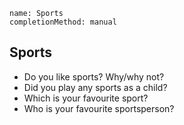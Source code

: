 ```ngMeta
name: Sports
completionMethod: manual
```

## Sports

* Do you like sports? Why/why not?
* Did you play any sports as a child?
* Which is your favourite sport?
* Who is your favourite sportsperson?
